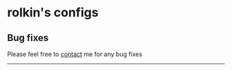 rolkin's configs
================

## Bug fixes

Please feel free to [contact](http://github.com/rolkin/configs) me for any bug fixes


-----------
